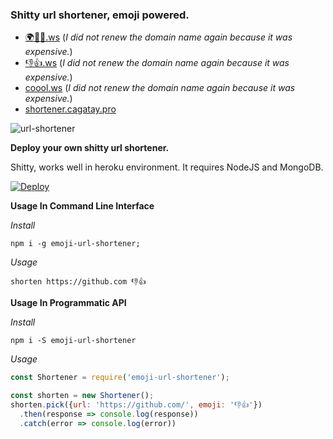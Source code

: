 ### Shitty url shortener, emoji powered.

* [🌍✌🏼.ws](http://🌍✌🏼.ws) (*I did not renew the domain name again because it was expensive.*)
* [👎👍.ws](http://👎👍.ws/) (*I did not renew the domain name again because it was expensive.*)
* [coool.ws](http://coool.ws/) (*I did not renew the domain name again because it was expensive.*)
* [shortener.cagatay.pro](https://shortener.cagatay.pro)

![url-shortener](public/readme.png)

**Deploy your own shitty url shortener.**

Shitty, works well in heroku environment.
It requires NodeJS and MongoDB.

[![Deploy](https://www.herokucdn.com/deploy/button.svg)](https://heroku.com/deploy?template=https://github.com/cagataycali/url-shortener)

**Usage In Command Line Interface**

*Install*

```
npm i -g emoji-url-shortener;
```

*Usage*

```
shorten https://github.com 👎👍
```

**Usage In Programmatic API**

*Install*

```
npm i -S emoji-url-shortener
```

*Usage*
```javascript
const Shortener = require('emoji-url-shortener');

const shorten = new Shortener();
shorten.pick({url: 'https://github.com/', emoji: '👎👍'})
  .then(response => console.log(response))
  .catch(error => console.log(error))
```
